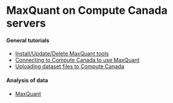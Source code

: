 # MaxQuant on Compute Canada servers

#### General tutorials

* [Install/Update/Delete MaxQuant tools](install.md)
* [Connecting to Compute Canada to use MaxQuant](connect.md)
* [Uploading dataset files to Compute Canada](upload.md)

#### Analysis of data

* [MaxQuant](maxquant.md)
